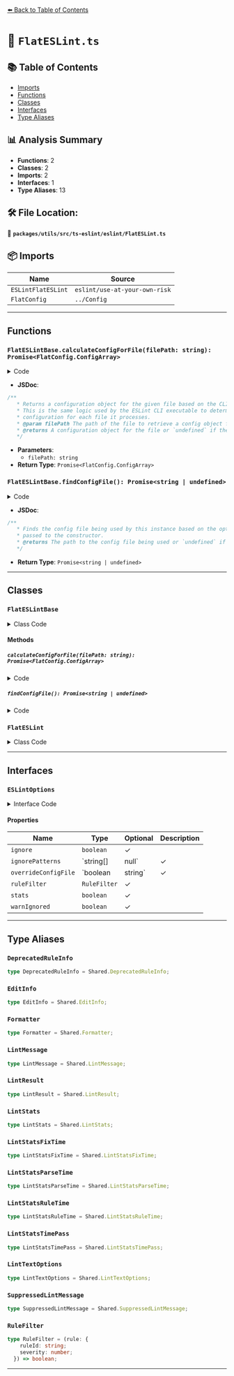 [⬅️ Back to Table of Contents](../../../../../index.md)

# 📄 `FlatESLint.ts`

## 📚 Table of Contents

- [Imports](#imports)
- [Functions](#functions)
- [Classes](#classes)
- [Interfaces](#interfaces)
- [Type Aliases](#type-aliases)

## 📊 Analysis Summary

- **Functions**: 2
- **Classes**: 2
- **Imports**: 2
- **Interfaces**: 1
- **Type Aliases**: 13

## 🛠️ File Location:
📂 **`packages/utils/src/ts-eslint/eslint/FlatESLint.ts`**

## 📦 Imports

| Name | Source |
|------|--------|
| `ESLintFlatESLint` | `eslint/use-at-your-own-risk` |
| `FlatConfig` | `../Config` |


---

## Functions

### `FlatESLintBase.calculateConfigForFile(filePath: string): Promise<FlatConfig.ConfigArray>`

<details><summary>Code</summary>

```ts
calculateConfigForFile(filePath: string): Promise<FlatConfig.ConfigArray>;
```
</details>

- **JSDoc**:
```ts
/**
   * Returns a configuration object for the given file based on the CLI options.
   * This is the same logic used by the ESLint CLI executable to determine
   * configuration for each file it processes.
   * @param filePath The path of the file to retrieve a config object for.
   * @returns A configuration object for the file or `undefined` if there is no configuration data for the object.
   */
```

- **Parameters**:
  - `filePath: string`
- **Return Type**: `Promise<FlatConfig.ConfigArray>`
### `FlatESLintBase.findConfigFile(): Promise<string | undefined>`

<details><summary>Code</summary>

```ts
findConfigFile(): Promise<string | undefined>;
```
</details>

- **JSDoc**:
```ts
/**
   * Finds the config file being used by this instance based on the options
   * passed to the constructor.
   * @returns The path to the config file being used or `undefined` if no config file is being used.
   */
```

- **Return Type**: `Promise<string | undefined>`

---

## Classes

### `FlatESLintBase`

<details><summary>Class Code</summary>

```ts
declare class FlatESLintBase extends Shared.ESLintBase<
  FlatConfig.ConfigArray,
  FlatESLint.ESLintOptions
> {
  static readonly configType: 'flat';

  /**
   * Returns a configuration object for the given file based on the CLI options.
   * This is the same logic used by the ESLint CLI executable to determine
   * configuration for each file it processes.
   * @param filePath The path of the file to retrieve a config object for.
   * @returns A configuration object for the file or `undefined` if there is no configuration data for the object.
   */
  calculateConfigForFile(filePath: string): Promise<FlatConfig.ConfigArray>;

  /**
   * Finds the config file being used by this instance based on the options
   * passed to the constructor.
   * @returns The path to the config file being used or `undefined` if no config file is being used.
   */
  findConfigFile(): Promise<string | undefined>;
}
```
</details>

#### Methods

##### `calculateConfigForFile(filePath: string): Promise<FlatConfig.ConfigArray>`

<details><summary>Code</summary>

```ts
calculateConfigForFile(filePath: string): Promise<FlatConfig.ConfigArray>;
```
</details>

##### `findConfigFile(): Promise<string | undefined>`

<details><summary>Code</summary>

```ts
findConfigFile(): Promise<string | undefined>;
```
</details>

### `FlatESLint`

<details><summary>Class Code</summary>

```ts
export class FlatESLint extends (ESLintFlatESLint as typeof FlatESLintBase) {}
```
</details>


---

## Interfaces

### `ESLintOptions`

<details><summary>Interface Code</summary>

```ts
export interface ESLintOptions
    extends Shared.ESLintOptions<FlatConfig.ConfigArray> {
    /**
     * If false is present, the eslint.lintFiles() method doesn't respect `ignorePatterns` ignorePatterns in your configuration.
     * @default true
     */
    ignore?: boolean;
    /**
     * Ignore file patterns to use in addition to config ignores. These patterns are relative to cwd.
     * @default null
     */
    ignorePatterns?: string[] | null;
    /**
     * The path to a configuration file, overrides all configurations used with this instance.
     * The options.overrideConfig option is applied after this option is applied.
     * Searches for default config file when falsy; doesn't do any config file lookup when `true`; considered to be a config filename when a string.
     * @default false
     */
    overrideConfigFile?: boolean | string;
    /**
     * A predicate function that filters rules to be run.
     * This function is called with an object containing `ruleId` and `severity`, and returns `true` if the rule should be run.
     * @default () => true
     */
    ruleFilter?: RuleFilter;
    /**
     * When set to true, additional statistics are added to the lint results.
     * @see {@link https://eslint.org/docs/latest/extend/stats}
     * @default false
     */
    stats?: boolean;
    /**
     * Show warnings when the file list includes ignored files.
     * @default true
     */
    warnIgnored?: boolean;
  }
```
</details>

#### Properties

| Name | Type | Optional | Description |
|------|------|----------|-------------|
| `ignore` | `boolean` | ✓ |  |
| `ignorePatterns` | `string[] | null` | ✓ |  |
| `overrideConfigFile` | `boolean | string` | ✓ |  |
| `ruleFilter` | `RuleFilter` | ✓ |  |
| `stats` | `boolean` | ✓ |  |
| `warnIgnored` | `boolean` | ✓ |  |


---

## Type Aliases

### `DeprecatedRuleInfo`

```ts
type DeprecatedRuleInfo = Shared.DeprecatedRuleInfo;
```

### `EditInfo`

```ts
type EditInfo = Shared.EditInfo;
```

### `Formatter`

```ts
type Formatter = Shared.Formatter;
```

### `LintMessage`

```ts
type LintMessage = Shared.LintMessage;
```

### `LintResult`

```ts
type LintResult = Shared.LintResult;
```

### `LintStats`

```ts
type LintStats = Shared.LintStats;
```

### `LintStatsFixTime`

```ts
type LintStatsFixTime = Shared.LintStatsFixTime;
```

### `LintStatsParseTime`

```ts
type LintStatsParseTime = Shared.LintStatsParseTime;
```

### `LintStatsRuleTime`

```ts
type LintStatsRuleTime = Shared.LintStatsRuleTime;
```

### `LintStatsTimePass`

```ts
type LintStatsTimePass = Shared.LintStatsTimePass;
```

### `LintTextOptions`

```ts
type LintTextOptions = Shared.LintTextOptions;
```

### `SuppressedLintMessage`

```ts
type SuppressedLintMessage = Shared.SuppressedLintMessage;
```

### `RuleFilter`

```ts
type RuleFilter = (rule: {
    ruleId: string;
    severity: number;
  }) => boolean;
```


---